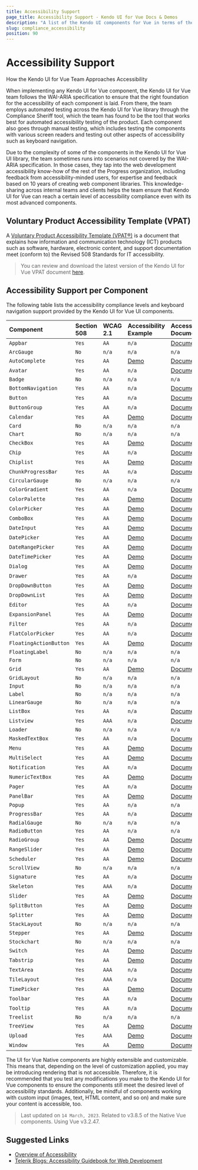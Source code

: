 ```yaml
---
title: Accessibility Support
page_title: Accessibility Support - Kendo UI for Vue Docs & Demos
description: "A list of the Kendo UI components for Vue in terms of the accessibility and keyboard navigation support they provide."
slug: compliance_accessibility
position: 90
---
```


# Accessibility Support

How the Kendo UI for Vue Team Approaches Accessibility

When implementing any Kendo UI for Vue component, the Kendo UI for Vue team follows the WAI-ARIA specification to ensure that the right foundation for the accessibility of each component is laid. From there, the team employs automated testing across the Kendo UI for Vue library through the Compliance Sheriff tool, which the team has found to be the tool that works best for automated accessibility testing of the product. Each component also goes through manual testing, which includes testing the components with various screen readers and testing out other aspects of accessibility such as keyboard navigation.

Due to the complexity of some of the components in the Kendo UI for Vue UI library, the team sometimes runs into scenarios not covered by the WAI-ARIA specification. In those cases, they tap into the web development accessibility know-how of the rest of the Progress organization, including feedback from accessibility-minded users, for expertise and feedback based on 10 years of creating web component libraries. This knowledge-sharing across internal teams and clients helps the team ensure that Kendo UI for Vue can reach a certain level of accessibility compliance even with its most advanced components.

## Voluntary Product Accessibility Template (VPAT)

A [Voluntary Product Accessibility Template (VPAT®)](https://www.section508.gov/sell/vpat/) is a document that explains how information and communication technology (ICT) products such as software, hardware, electronic content, and support documentation meet (conform to) the Revised 508 Standards for IT accessibility.

> You can review and download the latest version of the Kendo UI for Vue VPAT document [here](https://www.telerik.com/kendo-vue-ui-develop/components/VueVPAT2.4RevINT(June2023).pdf).

## Accessibility Support per Component

The following table lists the accessibility compliance levels and keyboard navigation support provided by the Kendo UI for Vue UI components.

|Component |Section 508|WCAG 2.1| Accessibility Example | Accessibility Documentation |
|:---          |:---|:---|:---|:---
|`Appbar`|`Yes`|`AA`| `n/a` | [Documentation](slug:accessibility_appbar) |
|`ArcGauge`|`No`|`n/a`| `n/a` | `n/a` |
|`AutoComplete`|`Yes`|`AA`| [Demo](slug:keyboard_navigation_autocomplete) | [Documentation](slug:accessibility_autocomplete) |
|`Avatar`|`Yes`|`AA`| `n/a` | [Documentation](slug:accessibility_avatar) |
|`Badge`|`No`|`n/a`| `n/a` | `n/a` |
|`BottomNavigation`|`Yes`|`AA`| `n/a` | [Documentation](slug:accessibility_bottomnavigation) |
|`Button`|`Yes`|`AA`| `n/a` | [Documentation](slug:accessibility_button) |
|`ButtonGroup`|`Yes`|`AA`| `n/a` | [Documentation](slug:accessibility_buttongroup) |
|`Calendar`|`Yes`|`AA`| [Demo](slug:keyboard_navigation_calendar) | [Documentation](slug:accessibility_calendar) |
|`Card`|`No`|`n/a`| `n/a` | `n/a` |
|`Chart`|`No`|`n/a`| `n/a` | `n/a` |
|`CheckBox`|`Yes`|`AA`| [Demo](slug:keyboard_navigation_checkbox) | [Documentation](slug:accessibility_checkbox) |
|`Chip`|`Yes`|`AA`| `n/a` | [Documentation](slug:accessibility_chip) |
|`Chiplist`|`Yes`|`AA`| [Demo](slug:keyboard_navigation_chiplist) | [Documentation](slug:accessibility_chiplist) |
|`ChunkProgressBar`|`Yes`|`AA`| `n/a` | [Documentation](slug:accessibility_chunkprogressbar) |
|`CircularGauge`|`No`|`n/a`| `n/a` | `n/a` |
|`ColorGradient`|`Yes`|`AA`| `n/a` | [Documentation](slug:accessibility_colorgradient) |
|`ColorPalette`|`Yes`|`AA`| [Demo](slug:keyboard_navigation_colorpalette) | [Documentation](slug:accessibility_colorpalette) |
|`ColorPicker`|`Yes`|`AA`| [Demo](slug:keyboard_navigation_colorpicker) | [Documentation](slug:accessibility_colorpicker) |
|`ComboBox`|`Yes`|`AA`| [Demo](slug:keyboard_navigation_combobox) | [Documentation](slug:accessibility_combobox) |
|`DateInput`|`Yes`|`AA`| [Demo](slug:keyboard_navigation_dateinput) | [Documentation](slug:accessibility_dateinput) |
|`DatePicker`|`Yes`|`AA`| [Demo](slug:keyboard_navigation_datepicker) | [Documentation](slug:accessibility_datepicker) |
|`DateRangePicker`|`Yes`|`AA`| [Demo](slug:keyboard_navigation_daterangepicker) | [Documentation](slug:accessibility_daterangepicker) |
|`DateTimePicker`|`Yes`|`AA`| [Demo](slug:keyboard_navigation_datetimepicker) | [Documentation](slug:accessibility_datetimepicker) |
|`Dialog`|`Yes`|`AA`| [Demo](slug:keyboard_navigation_dialog) | [Documentation](slug:accessibility_dialog) |
|`Drawer`|`Yes`|`AA`| `n/a` | [Documentation](slug:accessibility_drawer) |
|`DropDownButton`|`Yes`|`AA`| [Demo](slug:keyboard_navigation_dropdownbutton) | [Documentation](slug:accessibility_dropdownbutton) |
|`DropDownList`|`Yes`|`AA`| [Demo](slug:keyboard_navigation_dropdownlist) | [Documentation](slug:accessibility_dropdownlist) |
|`Editor`|`Yes`|`AA`| `n/a` | [Documentation](slug:accessibility_editor) |
|`ExpansionPanel`|`Yes`|`AA`| [Demo](slug:keyboard_navigation_expansionpanel) | [Documentation](slug:accessibility_expansionpanel) |
|`Filter`|`Yes`|`AA`| `n/a` | [Documentation](slug:accessibility_filter) |
|`FlatColorPicker`|`Yes`|`AA`| `n/a` | [Documentation](slug:accessibility_flatcolorpicker) |
|`FloatingActionButton `|`Yes`|`AA`| [Demo](slug:keyboard_navigation_floatingactionbutton) | [Documentation](slug:accessibility_floatingactionbutton) |
|`FloatingLabel`|`No`|`n/a`| `n/a` | `n/a` |
|`Form`|`No`|`n/a`| `n/a` | `n/a` |
|`Grid`|`Yes`|`AA`| [Demo](slug:keyboard_navigation_grid) | [Documentation](slug:accessibility_grid) |
|`GridLayout`|`No`|`n/a`| `n/a` | `n/a` |
|`Input`|`No`|`n/a`| `n/a` | `n/a` |
|`Label`|`No`|`n/a`| `n/a` | `n/a` |
|`LinearGauge`|`No`|`n/a`| `n/a` | `n/a` |
|`ListBox`|`Yes`|`AA`| `n/a` | [Documentation](slug:accessibility_listbox) |
|`Listview`|`Yes`|`AAA`| `n/a` | [Documentation](slug:accessibility_listview) |
|`Loader`|`No`|`n/a`| `n/a` | `n/a` |
|`MaskedTextBox`|`Yes`|`AA`| `n/a` | [Documentation](slug:accessibility_maskedtextbox) |
|`Menu`|`Yes`|`AA`| [Demo](slug:keyboard_navigation_menu) | [Documentation](slug:accessibility_menu) |
|`MultiSelect`|`Yes`|`AA`| [Demo](slug:keyboard_navigation_multiselect) | [Documentation](slug:accessibility_multiselect) |
|`Notification`|`Yes`|`AA`| `n/a` | [Documentation](slug:accessibility_notification) |
|`NumericTextBox`|`Yes`|`AA`| [Demo](slug:keyboard_navigation_numerictextbox) | [Documentation](slug:accessibility_numerictextbox) |
|`Pager `|`Yes`|`AA`| `n/a` | [Documentation](slug:accessibility_pager) |
|`PanelBar`|`Yes`|`AA`| [Demo](slug:keyboard_navigation_panelbar) | [Documentation](slug:accessibility_panelbar) |
|`Popup`|`Yes`|`AA`| `n/a` | `n/a` |
|`ProgressBar`|`Yes`|`AA`| `n/a` | [Documentation](slug:accessibility_progressbar) |
|`RadialGauge`|`No`|`n/a`| `n/a` | `n/a` |
|`RadioButton`|`Yes`|`AA`| `n/a` | `n/a` |
|`RadioGroup`|`Yes`|`AA`| [Demo](slug:keyboard_navigation_radiogroup)  | [Documentation](slug:accessibility_radiogroup) |
|`RangeSlider`|`Yes`|`AA`| [Demo](slug:keyboard_navigation_rangeslider)  | [Documentation](slug:accessibility_rangeslider) |
|`Scheduler`|`Yes`|`AA`| [Demo](slug:keyboard_navigation_scheduler)  | [Documentation](slug:accessibility_scheduler) |
|`ScrollView`|`No`|`n/a`| `n/a` | `n/a` |
|`Signature`|`Yes`|`AA`| `n/a` | [Documentation](slug:accessibility_signature) |
|`Skeleton`|`Yes`|`AAA`| `n/a` | [Documentation](slug:accessibility_skeleton) |
|`Slider`|`Yes`|`AA`| [Demo](slug:keyboard_navigation_slider) | [Documentation](slug:accessibility_slider) |
|`SplitButton`|`Yes`|`AA`| [Demo](slug:keyboard_navigation_splitbutton) | [Documentation](slug:accessibility_splitbutton) |
|`Splitter`|`Yes`|`AA`| [Demo](slug:keyboard_navigation_splitter) | [Documentation](slug:accessibility_splitter) |
|`StackLayout`|`No`|`n/a`| `n/a` | `n/a` |
|`Stepper`|`Yes`|`AA`| [Demo](slug:keyboard_navigation_stepper) | [Documentation](slug:accessibility_stepper) |
|`Stockchart`|`No`|`n/a`| `n/a` | `n/a` |
|`Switch`|`Yes`|`AA`| [Demo](slug:keyboard_navigation_switch) | [Documentation](slug:accessibility_switch) |
|`Tabstrip`|`Yes`|`AA`| [Demo](slug:keyboard_navigation_tabstrip) | [Documentation](slug:accessibility_tabstrip) |
|`TextArea`|`Yes`|`AAA`| `n/a` | [Documentation](slug:accessibility_textarea) |
|`TileLayout`|`Yes`|`AAA`| `n/a` | [Documentation](slug:accessibility_tilelayout) |
|`TimePicker`|`Yes`|`AA`| [Demo](slug:keyboard_navigation_timepicker) | [Documentation](slug:accessibility_timepicker) |
|`Toolbar`|`Yes`|`AA`| `n/a` | [Documentation](slug:accessibility_toolbar) |
|`Tooltip`|`Yes`|`AA`| `n/a` | [Documentation](slug:accessibility_tooltip) |
|`Treelist`|`No`|`n/a`| `n/a` | `n/a` |
|`TreeView`|`Yes`|`AA`| [Demo](slug:keyboard_navigation_treeview) | [Documentation](slug:accessibility_treeview) |
|`Upload`|`Yes`|`AAA`| [Demo](slug:keyboard_navigation_upload) | [Documentation](slug:accessibility_upload) |
|`Window`|`Yes`|`AA`| [Demo](slug:keyboard_navigation_window) | [Documentation](slug:accessibility_window) |


The UI for Vue Native components are highly extensible and customizable. This means that, depending on the level of customization applied, you may be introducing rendering that is not accessible. Therefore, it is recommended that you test any modifications you make to the Kendo UI for Vue components to ensure the components still meet the desired level of accessibility standards. Additionally, be mindful of components working with custom input (images, text, HTML content, and so on) and make sure your content is accessible, too.

> Last updated on `14 March, 2023`. Related to v3.8.5 of the Native Vue components. Using Vue v3.2.47.

## Suggested Links

* [Overview of Accessibility](slug:overview_accessibility)
* [Telerik Blogs: Accessibility Guidebook for Web Development](https://www.telerik.com/blogs/web-accessibility-guidebook-for-developers?fbclid=IwAR2L0K0iOGfagkvLQQUBM5hxkO2s7P_ZM7gT3dqdj1_LO328eHN9NkVjk0o)
